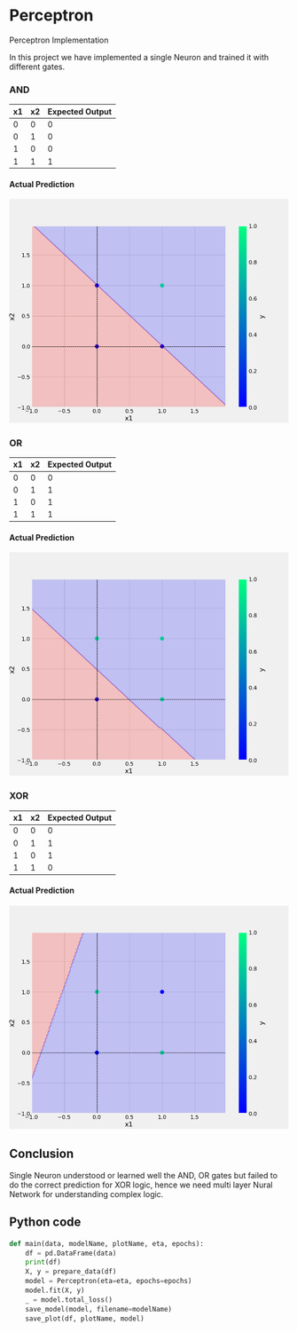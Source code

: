 # Perceptron
Perceptron Implementation

In this project we have implemented a single Neuron and trained it with different gates.

### AND 

x1 |x2 |Expected Output
-|-|-
0|0|0
0|1|0
1|0|0
1|1|1

#### Actual Prediction
![sample Image](plots/and.png)

### OR 

x1 |x2 |Expected Output
-|-|-
0|0|0
0|1|1
1|0|1
1|1|1

#### Actual Prediction
![sample Image](plots/or.png)
### XOR

x1 |x2 |Expected Output
-|-|-
0|0|0
0|1|1
1|0|1
1|1|0

#### Actual Prediction
![sample Image](plots/xor.png)

## Conclusion

Single Neuron understood or learned well the AND, OR gates but failed to do the correct prediction for XOR logic, hence we need multi layer Nural Network for understanding complex logic.

## Python code

```python
def main(data, modelName, plotName, eta, epochs):
    df = pd.DataFrame(data)
    print(df)
    X, y = prepare_data(df)
    model = Perceptron(eta=eta, epochs=epochs)
    model.fit(X, y)
    _ = model.total_loss()
    save_model(model, filename=modelName)
    save_plot(df, plotName, model)
```